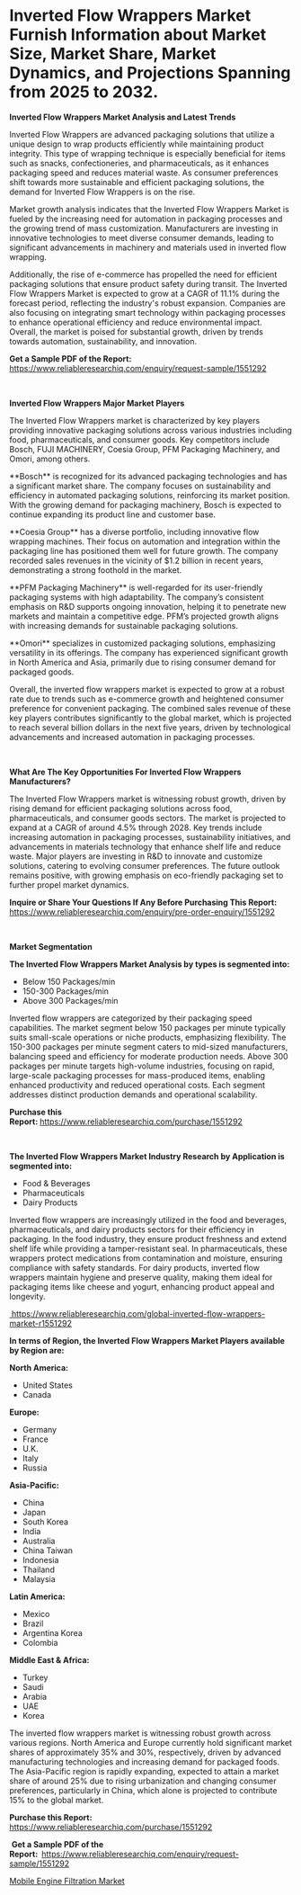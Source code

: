 <p><h1>Inverted Flow Wrappers Market Furnish Information about Market Size, Market Share, Market Dynamics, and Projections Spanning from 2025 to 2032.</h1></p><p><strong>Inverted Flow Wrappers Market Analysis and Latest Trends</strong></p>
<p><p>Inverted Flow Wrappers are advanced packaging solutions that utilize a unique design to wrap products efficiently while maintaining product integrity. This type of wrapping technique is especially beneficial for items such as snacks, confectioneries, and pharmaceuticals, as it enhances packaging speed and reduces material waste. As consumer preferences shift towards more sustainable and efficient packaging solutions, the demand for Inverted Flow Wrappers is on the rise.</p><p>Market growth analysis indicates that the Inverted Flow Wrappers Market is fueled by the increasing need for automation in packaging processes and the growing trend of mass customization. Manufacturers are investing in innovative technologies to meet diverse consumer demands, leading to significant advancements in machinery and materials used in inverted flow wrapping.</p><p>Additionally, the rise of e-commerce has propelled the need for efficient packaging solutions that ensure product safety during transit. The Inverted Flow Wrappers Market is expected to grow at a CAGR of 11.1% during the forecast period, reflecting the industry's robust expansion. Companies are also focusing on integrating smart technology within packaging processes to enhance operational efficiency and reduce environmental impact. Overall, the market is poised for substantial growth, driven by trends towards automation, sustainability, and innovation.</p></p>
<p><strong>Get a Sample PDF of the Report:&nbsp;</strong> <a href="https://www.reliableresearchiq.com/enquiry/request-sample/1551292?utm_campaign=3524&utm_medium=2&utm_source=Github&utm_content=ia&utm_term=11042025&utm_id=inverted-flow-wrappers">https://www.reliableresearchiq.com/enquiry/request-sample/1551292</a></p>
<p>&nbsp;</p>
<p><strong>Inverted Flow Wrappers Major Market Players</strong></p>
<p><p>The Inverted Flow Wrappers market is characterized by key players providing innovative packaging solutions across various industries including food, pharmaceuticals, and consumer goods. Key competitors include Bosch, FUJI MACHINERY, Coesia Group, PFM Packaging Machinery, and Omori, among others.</p><p>**Bosch** is recognized for its advanced packaging technologies and has a significant market share. The company focuses on sustainability and efficiency in automated packaging solutions, reinforcing its market position. With the growing demand for packaging machinery, Bosch is expected to continue expanding its product line and customer base.</p><p>**Coesia Group** has a diverse portfolio, including innovative flow wrapping machines. Their focus on automation and integration within the packaging line has positioned them well for future growth. The company recorded sales revenues in the vicinity of $1.2 billion in recent years, demonstrating a strong foothold in the market.</p><p>**PFM Packaging Machinery** is well-regarded for its user-friendly packaging systems with high adaptability. The company’s consistent emphasis on R&D supports ongoing innovation, helping it to penetrate new markets and maintain a competitive edge. PFM’s projected growth aligns with increasing demands for sustainable packaging solutions.</p><p>**Omori** specializes in customized packaging solutions, emphasizing versatility in its offerings. The company has experienced significant growth in North America and Asia, primarily due to rising consumer demand for packaged goods.</p><p>Overall, the inverted flow wrappers market is expected to grow at a robust rate due to trends such as e-commerce growth and heightened consumer preference for convenient packaging. The combined sales revenue of these key players contributes significantly to the global market, which is projected to reach several billion dollars in the next five years, driven by technological advancements and increased automation in packaging processes.</p></p>
<p>&nbsp;</p>
<p><strong>What Are The Key Opportunities For Inverted Flow Wrappers Manufacturers?</strong></p>
<p><p>The Inverted Flow Wrappers market is witnessing robust growth, driven by rising demand for efficient packaging solutions across food, pharmaceuticals, and consumer goods sectors. The market is projected to expand at a CAGR of around 4.5% through 2028. Key trends include increasing automation in packaging processes, sustainability initiatives, and advancements in materials technology that enhance shelf life and reduce waste. Major players are investing in R&D to innovate and customize solutions, catering to evolving consumer preferences. The future outlook remains positive, with growing emphasis on eco-friendly packaging set to further propel market dynamics.</p></p>
<p><strong>Inquire or Share Your Questions If Any Before Purchasing This Report:</strong> <a href="https://www.reliableresearchiq.com/enquiry/pre-order-enquiry/1551292?utm_campaign=3524&utm_medium=2&utm_source=Github&utm_content=ia&utm_term=11042025&utm_id=inverted-flow-wrappers">https://www.reliableresearchiq.com/enquiry/pre-order-enquiry/1551292</a></p>
<p>&nbsp;</p>
<p><strong>Market Segmentation</strong></p>
<p><strong>The Inverted Flow Wrappers Market Analysis by types is segmented into:</strong></p>
<p><ul><li>Below 150 Packages/min</li><li>150-300 Packages/min</li><li>Above 300 Packages/min</li></ul></p>
<p><p>Inverted flow wrappers are categorized by their packaging speed capabilities. The market segment below 150 packages per minute typically suits small-scale operations or niche products, emphasizing flexibility. The 150-300 packages per minute segment caters to mid-sized manufacturers, balancing speed and efficiency for moderate production needs. Above 300 packages per minute targets high-volume industries, focusing on rapid, large-scale packaging processes for mass-produced items, enabling enhanced productivity and reduced operational costs. Each segment addresses distinct production demands and operational scalability.</p></p>
<p><strong>Purchase this Report:&nbsp;</strong><a href="https://www.reliableresearchiq.com/purchase/1551292?utm_campaign=3524&utm_medium=2&utm_source=Github&utm_content=ia&utm_term=11042025&utm_id=inverted-flow-wrappers">https://www.reliableresearchiq.com/purchase/1551292</a></p>
<p>&nbsp;</p>
<p><strong>The Inverted Flow Wrappers Market Industry Research by Application is segmented into:</strong></p>
<p><ul><li>Food & Beverages</li><li>Pharmaceuticals</li><li>Dairy Products</li></ul></p>
<p><p>Inverted flow wrappers are increasingly utilized in the food and beverages, pharmaceuticals, and dairy products sectors for their efficiency in packaging. In the food industry, they ensure product freshness and extend shelf life while providing a tamper-resistant seal. In pharmaceuticals, these wrappers protect medications from contamination and moisture, ensuring compliance with safety standards. For dairy products, inverted flow wrappers maintain hygiene and preserve quality, making them ideal for packaging items like cheese and yogurt, enhancing product appeal and longevity.</p></p>
<p><a href="https://www.reliableresearchiq.com/global-inverted-flow-wrappers-market-r1551292?utm_campaign=3524&utm_medium=2&utm_source=Github&utm_content=ia&utm_term=11042025&utm_id=inverted-flow-wrappers">&nbsp;https://www.reliableresearchiq.com/global-inverted-flow-wrappers-market-r1551292</a></p>
<p><strong>In terms of Region, the Inverted Flow Wrappers Market Players available by Region are:</strong></p>
<p>
    <p> <strong> North America: </strong>
        <ul>
            <li>United States</li>
            <li>Canada</li>
        </ul>
        </p> 
    <p> <strong> Europe: </strong>
        <ul>
            <li>Germany</li>
            <li>France</li>
            <li>U.K.</li>
            <li>Italy</li>
            <li>Russia</li>
        </ul>
        </p> 
    <p> <strong> Asia-Pacific: </strong>
        <ul>
            <li>China</li>
            <li>Japan</li>
            <li>South Korea</li>
            <li>India</li>
            <li>Australia</li>
            <li>China Taiwan</li>
            <li>Indonesia</li>
            <li>Thailand</li>
            <li>Malaysia</li>
        </ul>
        </p> 
    <p> <strong> Latin America: </strong>
        <ul>
            <li>Mexico</li>
            <li>Brazil</li>
            <li>Argentina Korea</li>
            <li>Colombia</li>
        </ul>
        </p> 
    <p> <strong> Middle East & Africa: </strong>
        <ul>
            <li>Turkey</li>
            <li>Saudi</li>
            <li>Arabia</li>
            <li>UAE</li>
            <li>Korea</li>
        </ul>
    </p>
    </p>
<p><p>The inverted flow wrappers market is witnessing robust growth across various regions. North America and Europe currently hold significant market shares of approximately 35% and 30%, respectively, driven by advanced manufacturing technologies and increasing demand for packaged foods. The Asia-Pacific region is rapidly expanding, expected to attain a market share of around 25% due to rising urbanization and changing consumer preferences, particularly in China, which alone is projected to contribute 15% to the global market.</p></p>
<p><strong>Purchase this Report: </strong><a href="https://www.reliableresearchiq.com/purchase/1551292?utm_campaign=3524&utm_medium=2&utm_source=Github&utm_content=ia&utm_term=11042025&utm_id=inverted-flow-wrappers">https://www.reliableresearchiq.com/purchase/1551292</a></p>
<p>&nbsp;<strong>Get a Sample PDF of the Report:&nbsp;&nbsp;</strong><a href="https://www.reliableresearchiq.com/enquiry/request-sample/1551292?utm_campaign=3524&utm_medium=2&utm_source=Github&utm_content=ia&utm_term=11042025&utm_id=inverted-flow-wrappers">https://www.reliableresearchiq.com/enquiry/request-sample/1551292</a></p>
<p><strong></strong></p>
<p><p><a href="https://github.com/eleussabra/Market-Research-Report-List-1/blob/main/mobile-engine-filtration-market.md?utm_campaign=3524&utm_medium=2&utm_source=Github&utm_content=ia&utm_term=11042025&utm_id=inverted-flow-wrappers">Mobile Engine Filtration Market</a></p></p>